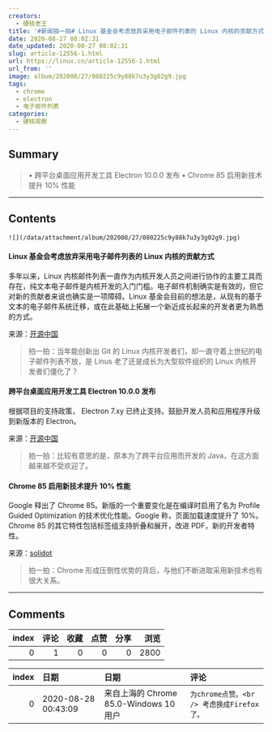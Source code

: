 ```yaml
---
creators:
  - 硬核老王
title: '#新闻拍一拍# Linux 基金会考虑放弃采用电子邮件列表的 Linux 内核的贡献方式'
date: 2020-08-27 08:02:31
date_updated: 2020-08-27 08:02:31
slug: article-12556-1.html
url: https://linux.cn/article-12556-1.html
url_from: ''
image: album/202008/27/080225c9y88k7u3y3g02g9.jpg
tags:
  - chrome
  - electron
  - 电子邮件列表
categories:
  - 硬核观察
---
```


## Summary

> • 跨平台桌面应用开发工具 Electron 10.0.0 发布 • Chrome 85 启用新技术提升 10% 性能

***

<!-- more -->

## Contents

`![](/data/attachment/album/202008/27/080225c9y88k7u3y3g02g9.jpg)`

#### Linux 基金会考虑放弃采用电子邮件列表的 Linux 内核的贡献方式

多年以来，Linux 内核邮件列表一直作为内核开发人员之间进行协作的主要工具而存在，纯文本电子邮件是内核开发的入门门槛。电子邮件机制确实是有效的，但它对新的贡献者来说也确实是一项障碍。Linux 基金会目前的想法是，从现有的基于文本的电子邮件系统迁移，或在此基础上拓展一个新近成长起来的开发者更为熟悉的方式。

来源：[开源中国](https://www.oschina.net/news/118169/linux_kernel_email "https://www.oschina.net/news/118169/linux_kernel_email")

> 
> 拍一拍：当年能创新出 Git 的 Linux 内核开发者们，却一直守着上世纪的电子邮件列表不放，是 Linus 老了还是成长为大型软件组织的 Linux 内核开发者们僵化了？
> 
> 
> 

#### 跨平台桌面应用开发工具 Electron 10.0.0 发布

根据项目的支持政策， Electron 7.xy 已终止支持。鼓励开发人员和应用程序升级到新版本的 Electron。

来源：[开源中国](https://www.oschina.net/news/118185/electron-10-0-0-released "https://www.oschina.net/news/118185/electron-10-0-0-released")

> 
> 拍一拍：比较有意思的是，原本为了跨平台应用而开发的 Java，在这方面越来越不受欢迎了。
> 
> 
> 

#### Chrome 85 启用新技术提升 10% 性能

Google 释出了 Chrome 85。新版的一个重要变化是在编译时启用了名为 Profile Guided Optimization 的技术优化性能。Google 称，页面加载速度提升了 10%。Chrome 85 的其它特性包括标签组支持折叠和展开，改进 PDF，新的开发者特性。

来源：[solidot](https://www.solidot.org/story?sid=65356 "https://www.solidot.org/story?sid=65356")

> 
> 拍一拍：Chrome 形成压倒性优势的背后，与他们不断进取采用新技术也有很大关系。
> 
> 
>

***

## Comments


|   index |   评论 |   收藏 |   点赞 |   分享 |   浏览 |
|--------:|-------:|-------:|-------:|-------:|-------:|
|       0 |      1 |      0 |      0 |      0 |   2800 |

|   index | 日期                | 日期                                   | 评论                                       |
|--------:|:--------------------|:---------------------------------------|:-------------------------------------------|
|       0 | 2020-08-28 00:43:09 | 来自上海的 Chrome 85.0-Windows 10 用户 | `为chrome点赞。<br /> 考虑换成Firefox了。` |
